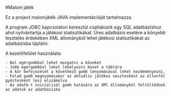 #Malom játék

Ez a project malomjáték JAVA implementációját tartalmazza.

A program JDBC kapcsolaton keresztül csatlakozik egy SQL adatbázishoz ahol nyilvántartja a játékosi statisztikákat.
Üres adatbázis esetére a könyebb tesztelés érdekében XML állományból lehet játékosi statisztikákat az adatbázisba táplálni.

A kezelőfelület használata:

	- Bal egérgombbal lehet mozgatni a köveket
	- Jobb egérgombbal lehet lehelyezni követ a táblára 
	- A kör befejezését a következő gomb lenyomásával lehet kezdeményezni.
	- Felad gomb megnyomásakor az aktuális játékos vesztesként az ellenfél győztesként lesz elszámolva
	- Az adatb-t inicializál gomb hatására az XMl állományból feltöltődnek az adatok az adatbázisba